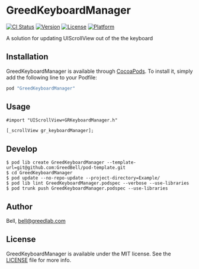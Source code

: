 # GreedKeyboardManager

[![CI Status](http://img.shields.io/travis/Bell/GreedKeyboardManager.svg?style=flat)](https://travis-ci.org/Bell/GreedKeyboardManager)
[![Version](https://img.shields.io/cocoapods/v/GreedKeyboardManager.svg?style=flat)](http://cocoapods.org/pods/GreedKeyboardManager)
[![License](https://img.shields.io/cocoapods/l/GreedKeyboardManager.svg?style=flat)](http://cocoapods.org/pods/GreedKeyboardManager)
[![Platform](https://img.shields.io/cocoapods/p/GreedKeyboardManager.svg?style=flat)](http://cocoapods.org/pods/GreedKeyboardManager)

A solution for updating UIScrollView out of the the keyboard

## Installation

GreedKeyboardManager is available through [CocoaPods](http://cocoapods.org). To install
it, simply add the following line to your Podfile:

```ruby
pod "GreedKeyboardManager"
```

## Usage

```objc
#import "UIScrollView+GRKeyboardManager.h"

[_scrollView gr_keyboardManager];

```

## Develop

```shell
$ pod lib create GreedKeyboardManager --template-url=git@github.com:GreedBell/pod-template.git
$ cd GreedKeyboardManager
$ pod update --no-repo-update --project-directory=Example/
$ pod lib lint GreedKeyboardManager.podspec --verbose --use-libraries
$ pod trunk push GreedKeyboardManager.podspec --use-libraries
```

## Author

Bell, bell@greedlab.com

## License

GreedKeyboardManager is available under the MIT license. See the [LICENSE](LICENSE) file for more info.
